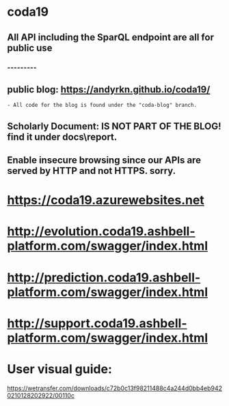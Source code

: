# coda19

## All API including the SparQL endpoint are all for public use

### ---------

## public blog: https://andyrkn.github.io/coda19/
	- All code for the blog is found under the "coda-blog" branch.
## Scholarly Document: IS NOT PART OF THE BLOG! find it under docs\report.

## Enable insecure browsing since our APIs are served by HTTP and not HTTPS. sorry.
# https://coda19.azurewebsites.net
# http://evolution.coda19.ashbell-platform.com/swagger/index.html
# http://prediction.coda19.ashbell-platform.com/swagger/index.html
# http://support.coda19.ashbell-platform.com/swagger/index.html



# User visual guide:
https://wetransfer.com/downloads/c72b0c13f98211488c4a244d0bb4eb9420210128202922/00110c